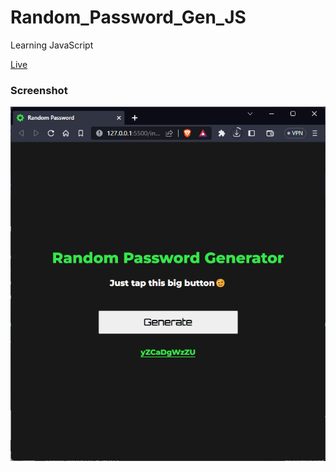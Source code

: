 # Random_Password_Gen_JS
 
Learning JavaScript

[Live](https://stupendous-donut-923bdb.netlify.app/)

### Screenshot
![the app](https://github.com/oye-nifemi/Random_Password_Gen_JS/blob/main/img/grabb.png)
